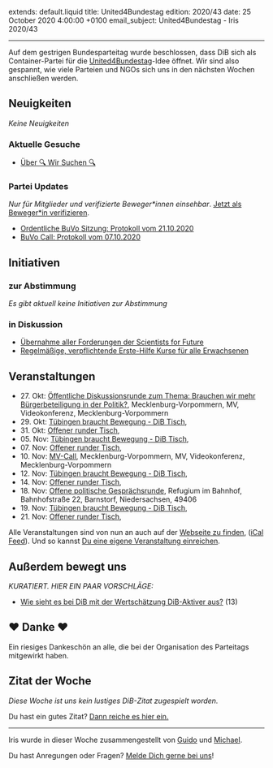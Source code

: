 
extends: default.liquid
title: United4Bundestag
edition: 2020/43
date: 25 October 2020 4:00:00 +0100
email_subject: United4Bundestag - Iris 2020/43

---
Auf dem gestrigen Bundesparteitag wurde beschlossen, dass DiB sich als Container-Partei für die [United4Bundestag](https://united4bundestag.de/)-Idee öffnet. Wir sind also gespannt, wie viele Parteien und NGOs sich uns in den nächsten Wochen anschließen werden.

## Neuigkeiten

_Keine Neuigkeiten_

### Aktuelle Gesuche

 - [Über 🔍 Wir Suchen 🔍](https://marktplatz.bewegung.jetzt/t/ueber-wir-suchen/8837)

### Partei Updates

_Nur für Mitglieder und verifizierte Beweger\*innen einsehbar_. [Jetzt als Beweger\*in verifizieren](https://bewegung.jetzt/bewegerin-werden/).

 - [Ordentliche BuVo Sitzung: Protokoll vom 21.10.2020](https://marktplatz.bewegung.jetzt/t/ordentliche-buvo-sitzung-protokoll-vom-21-10-2020/36159)
 - [BuVo Call: Protokoll vom 07.10.2020](https://marktplatz.bewegung.jetzt/t/buvo-call-protokoll-vom-07-10-2020/35820)

## Initiativen

### zur Abstimmung
_Es gibt aktuell keine Initiativen zur Abstimmung_

### in Diskussion
 - [Übernahme aller Forderungen der Scientists for Future](https://abstimmen.bewegung.jetzt/initiative/304-ubernahme-aller-forderungen-der-scientists-for-future)
 - [Regelmäßige, verpflichtende Erste-Hilfe Kurse für alle Erwachsenen](https://abstimmen.bewegung.jetzt/initiative/302-regelmaige-verpflichtende-erste-hilfe-kurse-fur-alle-erwachsenen)


## Veranstaltungen

 - 27.&nbsp;Okt: [Öffentliche Diskussionsrunde zum Thema: Brauchen wir mehr Bürgerbeteiligung in der Politik?](https://bewegung.jetzt/veranstaltungen/oeffentliche-diskussionsrunde-zum-thema-brauchen-wir-lobbyismus/), Mecklenburg-Vorpommern, MV, Videokonferenz, Mecklenburg-Vorpommern
 - 29.&nbsp;Okt: [Tübingen braucht Bewegung - DiB Tisch](https://bewegung.jetzt/veranstaltungen/tuebingen-braucht-bewegung-dib-tisch-2-2020-10-29/), 
 - 31.&nbsp;Okt: [Offener runder Tisch](https://bewegung.jetzt/veranstaltungen/offener-runder-tisch-2020-10-31/), 
 - 05.&nbsp;Nov: [Tübingen braucht Bewegung - DiB Tisch](https://bewegung.jetzt/veranstaltungen/tuebingen-braucht-bewegung-dib-tisch-2-2020-11-05/), 
 - 07.&nbsp;Nov: [Offener runder Tisch](https://bewegung.jetzt/veranstaltungen/offener-runder-tisch-2020-11-07/), 
 - 10.&nbsp;Nov: [MV-Call](https://bewegung.jetzt/veranstaltungen/mv-call/), Mecklenburg-Vorpommern, MV, Videokonferenz, Mecklenburg-Vorpommern
 - 12.&nbsp;Nov: [Tübingen braucht Bewegung - DiB Tisch](https://bewegung.jetzt/veranstaltungen/tuebingen-braucht-bewegung-dib-tisch-2-2020-11-12/), 
 - 14.&nbsp;Nov: [Offener runder Tisch](https://bewegung.jetzt/veranstaltungen/offener-runder-tisch-2020-11-14/), 
 - 18.&nbsp;Nov: [Offene politische Gesprächsrunde](https://bewegung.jetzt/veranstaltungen/offene-politische-gespraechsrunde-2020-11-18/), Refugium im Bahnhof, Bahnhofstraße 22, Barnstorf, Niedersachsen, 49406
 - 19.&nbsp;Nov: [Tübingen braucht Bewegung - DiB Tisch](https://bewegung.jetzt/veranstaltungen/tuebingen-braucht-bewegung-dib-tisch-2-2020-11-19/), 
 - 21.&nbsp;Nov: [Offener runder Tisch](https://bewegung.jetzt/veranstaltungen/offener-runder-tisch-2020-11-21/), 


Alle Veranstaltungen sind von nun an auch auf der [Webseite zu finden](https://bewegung.jetzt/veranstaltungen/), ([iCal Feed](https://bewegung.jetzt/?ical=1)). Und so kannst [Du eine eigene Veranstaltung einreichen](https://marktplatz.bewegung.jetzt/t/eine-veranstaltung-auf-der-webseite-einreichen/21379).


## Außerdem bewegt uns

_KURATIERT. HIER EIN PAAR VORSCHLÄGE:_
 - [Wie sieht es bei DiB mit der Wertschätzung DiB-Aktiver aus?](https://marktplatz.bewegung.jetzt/t/wie-sieht-es-bei-dib-mit-der-wertschaetzung-dib-aktiver-aus/36138) (13)

## ❤️ Danke ❤️
Ein riesiges Dankeschön an alle, die bei der Organisation des Parteitags mitgewirkt haben.

## Zitat der Woche
_Diese Woche ist uns kein lustiges DiB-Zitat zugespielt worden._

Du hast ein gutes Zitat? [Dann reiche es hier ein.](https://marktplatz.bewegung.jetzt/t/fortsetzung-lustige-dib-zitate/24431)


---

Iris wurde in dieser Woche zusammengestellt von [Guido](https://marktplatz.bewegung.jetzt/u/Guido/) und [Michael](https://marktplatz.bewegung.jetzt/u/MichaelVoss/).

Du hast Anregungen oder Fragen? [Melde Dich gerne bei uns](https://marktplatz.bewegung.jetzt/t/neu-iris-die-woechtliche-zusammenfasssung-zum-sonntagsbrunch/10990)!

